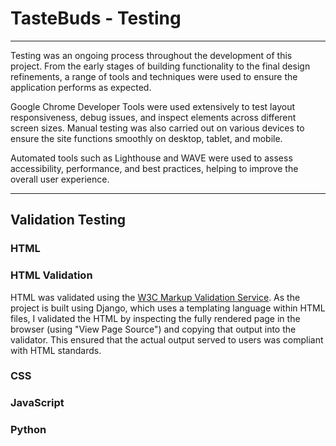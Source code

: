 # TasteBuds - Testing



---

Testing was an ongoing process throughout the development of this project. From the early stages of building functionality to the final design refinements, a range of tools and techniques were used to ensure the application performs as expected.

Google Chrome Developer Tools were used extensively to test layout responsiveness, debug issues, and inspect elements across different screen sizes. Manual testing was also carried out on various devices to ensure the site functions smoothly on desktop, tablet, and mobile.

Automated tools such as Lighthouse and WAVE were used to assess accessibility, performance, and best practices, helping to improve the overall user experience.

---
## Validation Testing

### HTML

### HTML Validation

HTML was validated using the [W3C Markup Validation Service](https://validator.w3.org/). As the project is built using Django, which uses a templating language within HTML files, I validated the HTML by inspecting the fully rendered page in the browser (using "View Page Source") and copying that output into the validator. This ensured that the actual output served to users was compliant with HTML standards.


### CSS

### JavaScript

### Python